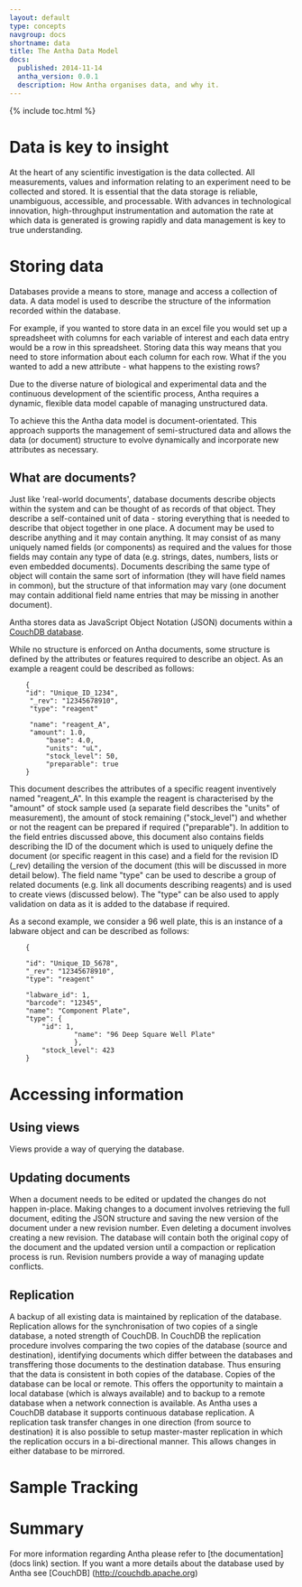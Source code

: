 ```yaml
---
layout: default
type: concepts
navgroup: docs
shortname: data
title: The Antha Data Model
docs:
  published: 2014-11-14
  antha_version: 0.0.1
  description: How Antha organises data, and why it.
---
```

{% include toc.html %}

# Data is key to insight

At the heart of any scientific investigation is the data collected.  All measurements, values and information relating to an experiment need to be collected and stored.  It is essential that the data storage is reliable, unambiguous, accessible, and processable.  With advances in technological innovation, high-throughput instrumentation and automation the rate at which data is generated is growing rapidly and data management is key to true understanding. 

# Storing data

Databases provide a means to store, manage and access a collection of data.  A data model is used to describe the structure of the information recorded within the database.   

For example, if you wanted to store data in an excel file you would set up a spreadsheet with columns for each variable of interest and each data entry would be a row in this spreadsheet.  Storing data this way means that you need to store information about each column for each row.  What if the you wanted to add a new attribute - what happens to the existing rows?  

Due to the diverse nature of biological and experimental data and the continuous development of the scientific process, Antha requires a dynamic, flexible data model capable of managing unstructured data.   

To achieve this the Antha data model is document-orientated.  This approach supports the management of semi-structured data and allows the data (or document) structure to evolve dynamically and incorporate new attributes as necessary.  

## What are documents?

Just like 'real-world documents', database documents describe objects within the system and can be thought of as records of that object.  They describe a self-contained unit of data - storing everything that is needed to describe that object together in one place.  A document may be used to describe anything and it may contain anything.  It may consist of as many uniquely named fields (or components) as required and the values for those fields may contain any type of data (e.g. strings, dates, numbers, lists or even embedded documents).  Documents describing the same type of object will contain the same sort of information (they will have field names in common), but the structure of that information may vary (one document may contain additional field name entries that may be missing in another document).  

Antha stores data as JavaScript Object Notation (JSON) documents within a [CouchDB database](http://couchdb.apache.org). 
    
While no structure is enforced on Antha documents, some structure is defined by the attributes or features required to describe an object.  As an example a reagent could be described as follows:
```
    {
	"id": "Unique_ID_1234",
	 "_rev": "12345678910",
	 "type": "reagent"

	 "name": "reagent_A",
	 "amount": 1.0,
         "base": 4.0,
         "units": "uL",
         "stock_level": 50,
         "preparable": true
    }

```
This document describes the attributes of a specific reagent inventively named "reagent_A".  In this example the reagent is characterised by the "amount" of stock sample used (a separate field describes the "units" of measurement), the amount of stock remaining ("stock_level") and whether or not the reagent can be prepared if required ("preparable").  In addition to the field entries discussed above, this document also contains fields describing the ID of the document which is used to uniquely define the document (or specific reagent in this case) and a field for the revision ID (_rev) detailing the version of the document (this will be discussed in more detail below).  The field name "type" can be used to describe a group of related documents (e.g. link all documents describing reagents) and is used to create views (discussed below). The "type" can be also used to apply validation on data as it is added to the database if required.

As a second example, we consider a 96 well plate, this is an instance of a labware object and can be described as follows:
```
    {

	"id": "Unique_ID_5678",
	"_rev": "12345678910",
	"type": "reagent"

	"labware_id": 1,
	"barcode": "12345",
	"name": "Component Plate",
	"type": {	   
		"id": 1,
                "name": "96 Deep Square Well Plate"
                },
        "stock_level": 423
    }

```

# Accessing information

## Using views

Views provide a way of querying the database.

## Updating documents 

When a document needs to be edited or updated the changes do not happen in-place.  Making changes to a document involves retrieving the full document, editing the JSON structure and saving the new version of the document under a new revision number.  Even deleting a document involves creating a new revision.  The database will contain both the original copy of the document and the updated version until a compaction or replication process is run.  Revision numbers provide a way of managing update conflicts.

## Replication

A backup of all existing data is maintained by replication of the database.  Replication allows for the synchronisation of two copies of a single database, a noted strength of CouchDB.  In CouchDB the replication procedure involves comparing the two copies of the database (source and destination), identifying documents which differ between the databases and transffering those documents to the destination database.  Thus ensuring that the data is consistent in both copies of the database.  Copies of the database can be local or remote.  This offers the opportunity to maintain a local database (which is always available) and to backup to a remote database when a network connection is available.  As Antha uses a CouchDB database it supports continuous database replication.  A replication task transfer changes in one direction (from source to destination) it is also possible to setup master-master replication in which the replication occurs in a bi-directional manner.  This allows changes in either database to be mirrored.  

# Sample Tracking


# Summary

For more information regarding Antha please refer to [the documentation](docs link) section.  If you want a more details about the database used by Antha see [CouchDB] (http://couchdb.apache.org)
